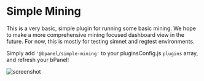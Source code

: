 # Simple Mining
This is a very basic, simple plugin for running some basic mining.
We hope to make a more comprehensive mining focused dashboard view
in the future. For now, this is mostly for testing simnet and regtest
environments.

Simply add `'@bpanel/simple-mining'` to your pluginsConfig.js `plugins`
array, and refresh your bPanel!


![screenshot](https://raw.githubusercontent.com/bpanel-org/simple-mining/master/screenshot.png "simple mining screenshot")